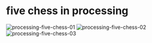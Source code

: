 # five chess in processing
![processing-five-chess-01](https://user-images.githubusercontent.com/75357598/119533719-bbf59c80-bdb8-11eb-87be-68973aac849b.png)
![processing-five-chess-02](https://user-images.githubusercontent.com/75357598/119533708-b8faac00-bdb8-11eb-84a7-caa17a939c81.png)
![processing-five-chess-03](https://user-images.githubusercontent.com/75357598/119533741-c0ba5080-bdb8-11eb-96c5-c1a6d1e88f67.png)
